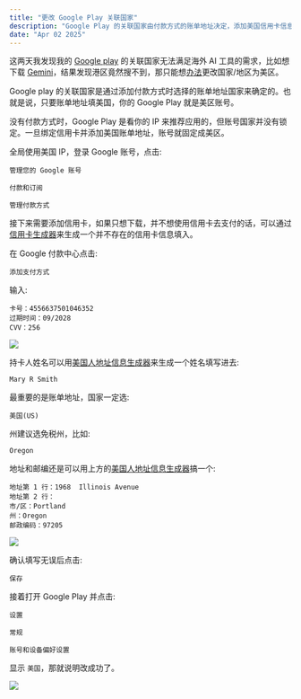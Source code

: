 ```yaml
---
title: "更改 Google Play 关联国家"
description: "Google Play 的关联国家由付款方式的账单地址决定，添加美国信用卡信息并填写美国账单地址即可切换至美区账号。切换成功后即可在 Google Play 解锁更多应用下载权限，满足海外 AI 工具等使用需求。"
date: "Apr 02 2025"
---
```

这两天我发现我的 [Google play](https://play.google.com) 的关联国家无法满足海外 AI 工具的需求，比如想下载 [Gemini](https://gemini.google)，结果发现港区竟然搜不到，那只能想[办法](https://support.google.com/googleplay/answer/7431675?hl=zh-Hans)更改国家/地区为美区。

Google play 的关联国家是通过添加付款方式时选择的账单地址国家来确定的。也就是说，只要账单地址填美国，你的 Google Play 就是美区账号。

没有付款方式时，Google Play 是看你的 IP 来推荐应用的，但账号国家并没有锁定。一旦绑定信用卡并添加美国账单地址，账号就固定成美区。

全局使用美国 IP，登录 Google 账号，点击:

```
管理您的 Google 账号
```

```
付款和订阅
```

```
管理付款方式
```

接下来需要添加信用卡，如果只想下载，并不想使用信用卡去支付的话，可以通过[信用卡生成器](https://www.suijidaquan.com/credit-card-generator)来生成一个并不存在的信用卡信息填入。

在 Google 付款中心点击:

```
添加支付方式
```

输入:

```
卡号：4556637501046352
过期时间：09/2028
CVV：256
```

![](https://i.284628.xyz/CkJUqneX.webp)

持卡人姓名可以用[美国人地址信息生成器](https://shenfendaquan.com/)来生成一个姓名填写进去:

```
Mary R Smith
```

最重要的是账单地址，国家一定选:

```
美国(US)
```

州建议选免税州，比如:

```
Oregon
```

地址和邮编还是可以用上方的[美国人地址信息生成器](https://shenfendaquan.com/)搞一个:

```
地址第 1 行：1968  Illinois Avenue
地址第 2 行：
市/区：Portland
州：Oregon
邮政编码：97205
```

![](https://i.284628.xyz/6WPLs5yx.webp)

确认填写无误后点击:

```
保存
```

接着打开 Google Play 并点击:

```
设置
```

```
常规
```

```
账号和设备偏好设置
```

显示 `美国`，那就说明改成功了。

![](https://i.284628.xyz/RCtw0IIm.webp)
